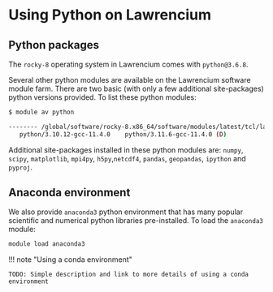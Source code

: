 # Using Python on Lawrencium

## Python packages

The `rocky-8` operating system in Lawrencium comes with `python@3.6.8`.

Several other python modules are available on the Lawrencium software module farm. There are two basic (with only a few additional site-packages) python versions provided. To list these python modules:

``` bash
$ module av python

-------- /global/software/rocky-8.x86_64/software/modules/latest/tcl/langs --------
   python/3.10.12-gcc-11.4.0    python/3.11.6-gcc-11.4.0 (D)

```

Additional site-packages installed in these python modules are: `numpy`, `scipy`, `matplotlib`, `mpi4py`, `h5py`,`netcdf4`, `pandas`, `geopandas`, `ipython` and `pyproj`.

## Anaconda environment

We also provide `anaconda3` python environment that has many popular scientific and numerical python libraries pre-installed. To load the `anaconda3` module:

``` bash
module load anaconda3
```

!!! note "Using a conda environment"

    TODO: Simple description and link to more details of using a conda environment
